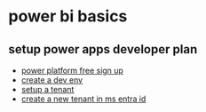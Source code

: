 # power bi basics

## setup power apps developer plan

* [power platform free sign up](https://www.microsoft.com/en-us/power-platform/try-free)
* [create a dev env](https://learn.microsoft.com/en-us/power-platform/developer/create-developer-environment)
* [setup a tenant](https://learn.microsoft.com/en-us/entra/identity-platform/quickstart-create-new-tenant)
* [create a new tenant in ms entra id](https://learn.microsoft.com/en-us/entra/identity-platform/quickstart-create-new-tenant)
